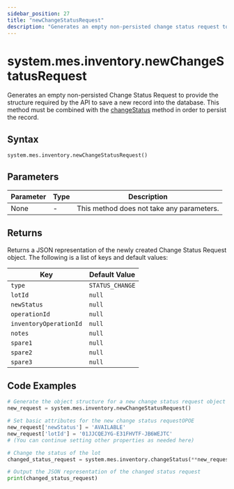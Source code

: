 ```yaml
---
sidebar_position: 27
title: "newChangeStatusRequest"
description: "Generates an empty non-persisted change status request to provide the structure to save a new record into the database."
---
```


# system.mes.inventory.newChangeStatusRequest

Generates an empty non-persisted Change Status Request to provide the structure required by the API to save a new record into the database.
This method must be combined with the [changeStatus](./change-status) method in order to persist the record.

## Syntax

```python
system.mes.inventory.newChangeStatusRequest()
```

## Parameters

| Parameter | Type | Description                               |
| --------- | ---- | ----------------------------------------- |
| None      | -    | This method does not take any parameters. |

## Returns

Returns a JSON representation of the newly created Change Status Request object. The following is a list of keys and default values:

| Key                     | Default Value   |
|-------------------------|-----------------|
| `type`                  | `STATUS_CHANGE` |
| `lotId`                 | `null`          |
| `newStatus`             | `null`          |
| `operationId`           | `null`          |
| `inventoryOperationId`  | `null`          |
| `notes`                 | `null`          |
| `spare1`                | `null`          |
| `spare2`                | `null`          |
| `spare3`                | `null`          |

## Code Examples

```python
# Generate the object structure for a new change status request object with no initial arguments
new_request = system.mes.inventory.newChangeStatusRequest()

# Set basic attributes for the new change status requestOPOE
new_request['newStatus'] = 'AVAILABLE'
new_request['lotId'] = '01JJCQEJYG-E31FHVTF-JB6WEJTC'
# (You can continue setting other properties as needed here)

# Change the status of the lot
changed_status_request = system.mes.inventory.changeStatus(**new_request)

# Output the JSON representation of the changed status request
print(changed_status_request)
```
